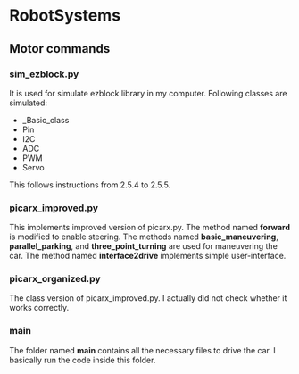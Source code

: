 # RobotSystems

## Motor commands

### sim_ezblock.py
It is used for simulate ezblock library in my computer. Following classes are simulated:

* _Basic_class
* Pin
* I2C
* ADC
* PWM
* Servo

This follows instructions from 2.5.4 to 2.5.5.

### picarx_improved.py
This implements improved version of picarx.py. The method named **forward** is modified to enable steering. 
The methods named **basic_maneuvering**, **parallel_parking**, and **three_point_turning** are used for maneuvering the car.
The method named **interface2drive** implements simple user-interface.

### picarx_organized.py
The class version of picarx_improved.py. I actually did not check whether it works correctly.

### main
The folder named **main** contains all the necessary files to drive the car. I basically run the code inside this folder.